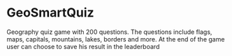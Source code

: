 # GeoSmartQuiz
Geography quiz game with 200 questions. 
The questions include flags, maps, capitals, mountains, lakes, borders and more.
At the end of the game user can choose to save his result in the leaderboard
